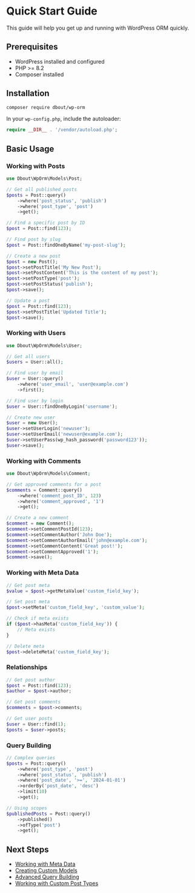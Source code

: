 # Quick Start Guide

This guide will help you get up and running with WordPress ORM quickly.

## Prerequisites

- WordPress installed and configured
- PHP >= 8.2
- Composer installed

## Installation

```bash
composer require dbout/wp-orm
```

In your `wp-config.php`, include the autoloader:

```php
require __DIR__ . '/vendor/autoload.php';
```

## Basic Usage

### Working with Posts

```php
use Dbout\WpOrm\Models\Post;

// Get all published posts
$posts = Post::query()
    ->where('post_status', 'publish')
    ->where('post_type', 'post')
    ->get();

// Find a specific post by ID
$post = Post::find(123);

// Find post by slug
$post = Post::findOneByName('my-post-slug');

// Create a new post
$post = new Post();
$post->setPostTitle('My New Post');
$post->setPostContent('This is the content of my post');
$post->setPostType('post');
$post->setPostStatus('publish');
$post->save();

// Update a post
$post = Post::find(123);
$post->setPostTitle('Updated Title');
$post->save();
```

### Working with Users

```php
use Dbout\WpOrm\Models\User;

// Get all users
$users = User::all();

// Find user by email
$user = User::query()
    ->where('user_email', 'user@example.com')
    ->first();

// Find user by login
$user = User::findOneByLogin('username');

// Create new user
$user = new User();
$user->setUserLogin('newuser');
$user->setUserEmail('newuser@example.com');
$user->setUserPass(wp_hash_password('password123'));
$user->save();
```

### Working with Comments

```php
use Dbout\WpOrm\Models\Comment;

// Get approved comments for a post
$comments = Comment::query()
    ->where('comment_post_ID', 123)
    ->where('comment_approved', '1')
    ->get();

// Create a new comment
$comment = new Comment();
$comment->setCommentPostId(123);
$comment->setCommentAuthor('John Doe');
$comment->setCommentAuthorEmail('john@example.com');
$comment->setCommentContent('Great post!');
$comment->setCommentApproved('1');
$comment->save();
```

### Working with Meta Data

```php
// Get post meta
$value = $post->getMetaValue('custom_field_key');

// Set post meta
$post->setMeta('custom_field_key', 'custom_value');

// Check if meta exists
if ($post->hasMeta('custom_field_key')) {
    // Meta exists
}

// Delete meta
$post->deleteMeta('custom_field_key');
```

### Relationships

```php
// Get post author
$post = Post::find(123);
$author = $post->author;

// Get post comments
$comments = $post->comments;

// Get user posts
$user = User::find(1);
$posts = $user->posts;
```

### Query Building

```php
// Complex queries
$posts = Post::query()
    ->where('post_type', 'post')
    ->where('post_status', 'publish')
    ->where('post_date', '>=', '2024-01-01')
    ->orderBy('post_date', 'desc')
    ->limit(10)
    ->get();

// Using scopes
$publishedPosts = Post::query()
    ->published()
    ->ofType('post')
    ->get();
```

## Next Steps

- [Working with Meta Data](Attribute-&-meta-casting.md)
- [Creating Custom Models](Create-custom-model.md)
- [Advanced Query Building](Advanced-Query-Building.md)
- [Working with Custom Post Types](Custom-Post-Types.md)
